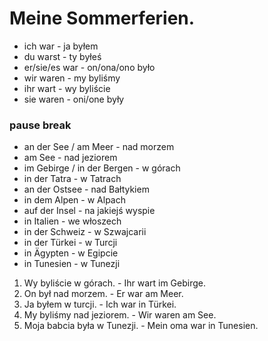 # Meine Sommerferien.
- ich war - ja byłem
- du warst - ty byłeś
- er/sie/es war - on/ona/ono było
- wir waren - my byliśmy
- ihr wart - wy byliście
- sie waren - oni/one były
### pause break
- an der See / am Meer - nad morzem
- am See - nad jeziorem
- im Gebirge / in der Bergen - w górach
- in der Tatra - w Tatrach
- an der Ostsee - nad Bałtykiem
- in dem Alpen - w Alpach
- auf der Insel - na jakiejś wyspie
- in Italien - we włoszech
- in der Schweiz - w Szwajcarii
- in der Türkei - w Turcji
- in Ägypten - w Egipcie
- in Tunesien - w Tunezji
1. Wy byliście w górach. - Ihr wart im Gebirge.
2. On był nad morzem. - Er war am Meer.
3. Ja byłem w turcji. - Ich war in Türkei.
4. My byliśmy nad jeziorem. - Wir waren am See.
5. Moja babcia była w Tunezji. - Mein oma war in Tunesien.
